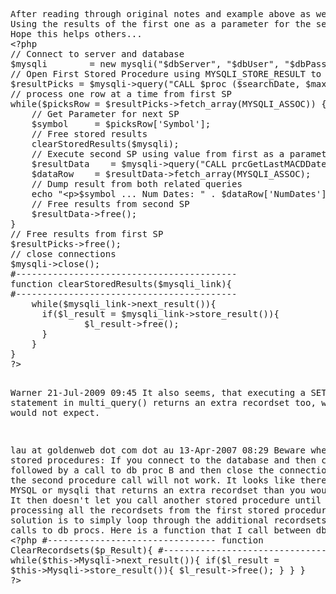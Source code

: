 <div class="text" style="font-family:&quot;font-size:14px;white-space:normal;background-color:#FFFFFF;">
	<div class="phpcode">
<pre class="prettyprint lang-php linenums">After reading through original notes and example above as well as wading through the documentation, I finally got a loop to work with two stored procedures.
Using the results of the first one as a parameter for the second one. Easier to do this way than a huge modified sequence of Inner Join queries.
Hope this helps others...
&lt;?php
// Connect to server and database
$mysqli        = new mysqli("$dbServer", "$dbUser", "$dbPass", "$dbName");
// Open First Stored Procedure using MYSQLI_STORE_RESULT to retain for looping
$resultPicks = $mysqli-&gt;query("CALL $proc ($searchDate, $maxRSI, $incRSI, $minMACD, $minVol, $minTrades, $minClose, $maxClose)", MYSQLI_STORE_RESULT);
// process one row at a time from first SP
while($picksRow = $resultPicks-&gt;fetch_array(MYSQLI_ASSOC)) {
    // Get Parameter for next SP
    $symbol     = $picksRow['Symbol'];
    // Free stored results
    clearStoredResults($mysqli);
    // Execute second SP using value from first as a parameter (MYSQLI_USE_RESULT and free result right away)
    $resultData    = $mysqli-&gt;query("CALL prcGetLastMACDDatesBelowZero('$symbol', $searchDate)", MYSQLI_USE_RESULT);
    $dataRow    = $resultData-&gt;fetch_array(MYSQLI_ASSOC);
    // Dump result from both related queries
    echo "&lt;p&gt;$symbol ... Num Dates: " . $dataRow['NumDates'];
    // Free results from second SP
    $resultData-&gt;free();
}
// Free results from first SP
$resultPicks-&gt;free();
// close connections
$mysqli-&gt;close();
#------------------------------------------
function clearStoredResults($mysqli_link){
#------------------------------------------
    while($mysqli_link-&gt;next_result()){
      if($l_result = $mysqli_link-&gt;store_result()){
              $l_result-&gt;free();
      }
    }
}
?&gt;


Warner 21-Jul-2009 09:45
It also seems, that executing a SET statement in multi_query() returns an extra recordset too, which one would not expect.


lau at goldenweb dot com dot au 13-Apr-2007 08:29
Beware when using stored procedures:
If you connect to the database and then call dbproc A followed by a call to db proc B and then close the connection to the db, the second procedure call will not work.
It looks like there is a bug in MYSQL or mysqli that returns an extra recordset than you would expect. It then doesn't let you call another stored procedure until you finish processing all the recordsets from the first stored procedure call. 
The solution is to simply loop through the additional recordsets between calls to db procs. Here is a function that I call between db proc calls:
&lt;?php
#--------------------------------
function ClearRecordsets($p_Result){
#--------------------------------
    $p_Result-&gt;free();    
    while($this-&gt;Mysqli-&gt;next_result()){
      if($l_result = $this-&gt;Mysqli-&gt;store_result()){
              $l_result-&gt;free();
      }
    }
}
?&gt;</pre>
<br />
	</div>
</div>